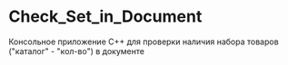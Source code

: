 # Check_Set_in_Document
Консольное приложение C++ для проверки наличия набора товаров ("каталог" - "кол-во") в документе
